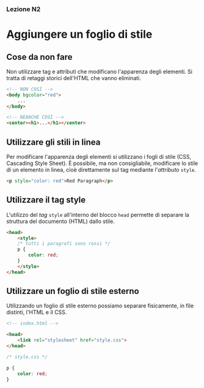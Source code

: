 ### Lezione N2

# Aggiungere un foglio di stile

## Cose da non fare

Non utilizzare tag e attributi che modificano l'apparenza degli elementi. Si tratta di retaggi storici dell'HTML che vanno eliminati.

```html
<!-- NON COSÌ -->
<body bgcolor="red">
    ...
</body>
```

```html
<!-- NEANCHE COSÌ -->
<center><h1>...</h1></center>
```

## Utilizzare gli stili in linea

Per modificare l'apparenza degli elementi si utilizzano i fogli di stile (CSS, Cascading Style Sheet).
È possibile, ma non consigliabile, modificare lo stile di un elemento in linea, cioè direttamente sul tag mediante l'*attributo* `style`.

```html
<p style="color: red">Red Paragraph</p>
```

## Utilizzare il tag style

L'utilizzo del *tag* `style` all'interno del blocco `head` permette di separare la struttura del documento (HTML) dallo stile.

```html
<head>
    <style>
    /* tutti i paragrafi sono rossi */
    p {
        color: red;
    }
    </style>
</head>
```

## Utilizzare un foglio di stile esterno

Utilizzando un foglio di stile esterno possiamo separare fisicamente, in file distinti, l'HTML e il CSS.

```html
<!-- index.html -->

<head>
    <link rel="stylesheet" href="style.css">
</head>
```

```css
/* style.css */

p {
    color: red;
}
```